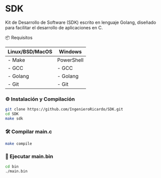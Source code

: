 # SDK
Kit de Desarrollo de Software (SDK) escrito en lenguaje Golang, diseñado para facilitar el desarrollo de aplicaciones en C.

📦 Requisitos

| Linux/BSD/MacOS | Windows |
| --- | --- |
| - Make | PowerShell |
| - GCC | - GCC |
| - Golang | - Golang |
| - Git | - Git |

### ⚙️ Instalación y Compilación

```bash
git clone https://github.com/IngenieroRicardo/SDK.git
cd SDK
make sdk
```

### 🛠️ Compilar main.c

```bash
make compile
```

### 🚀 Ejecutar main.bin

```bash
cd bin
./main.bin
```
